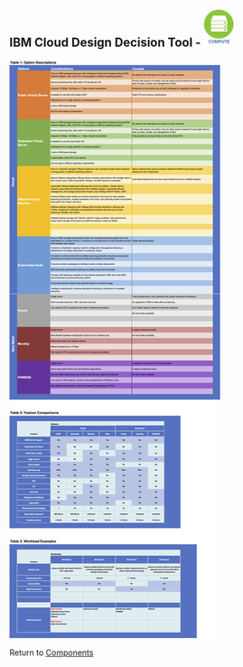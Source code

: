 ## IBM Cloud Design Decision Tool - ![Compute](/images/compute_icon.png)

![Options](/images/compute.png)

Return to [Components](README.md)
